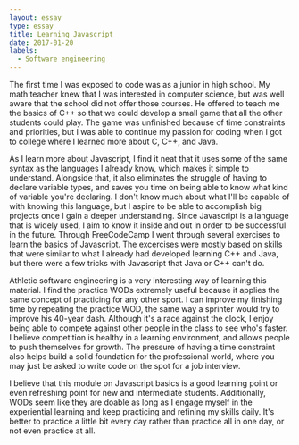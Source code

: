 ```yaml
---
layout: essay
type: essay
title: Learning Javascript
date: 2017-01-20
labels:
  - Software engineering
---
```


The first time I was exposed to code was as a junior in high school.  My math teacher knew that I was interested in computer science, but was well aware that the school did not offer those courses.  He offered to teach me the basics of C++ so that we could develop a small game that all the other students could play.  The game was unfinished because of time constraints and priorities, but I was able to continue my passion for coding when I got to college where I learned more about C, C++, and Java.

As I learn more about Javascript, I find it neat that it uses some of the same syntax as the languages I already know, which makes it simple to understand.  Alongside that, it also eliminates the struggle of having to declare variable types, and saves you time on being able to know what kind of variable you're declaring.  I don't know much about what I'll be capable of with knowing this language, but I aspire to be able to accomplish big projects once I gain a deeper understanding.  Since Javascript is a language that is widely used, I aim to know it inside and out in order to be successful in the future.  Through FreeCodeCamp I went through several exercises to learn the basics of Javascript. The excercises were mostly based on skills that were similar to what I already had developed learning C++ and Java, but there were a few tricks with Javascript that Java or C++ can't do.

Athletic software engineering is a very interesting way of learning this material.  I find the practice WODs extremely useful because it applies the same concept of practicing for any other sport.  I can improve my finishing time by repeating the practice WOD, the same way a sprinter would try to improve his 40-year dash.  Although it's a race against the clock, I enjoy being able to compete against other people in the class to see who's faster.  I believe competition is healthy in a learning environment, and allows people to push themselves for growth.  The pressure of having a time constraint also helps build a solid foundation for the professional world, where you may just be asked to write code on the spot for a job interview.

I believe that this module on Javascript basics is a good learning point or even refreshing point for new and intermediate students. Additionally, WODs seem like they are doable as long as I engage myself in the experiential learning and keep practicing and refining my skills daily. It's better to practice a little bit every day rather than practice all in one day, or not even practice at all.
